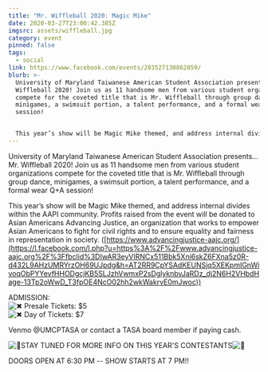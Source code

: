 ```yaml
---
title: "Mr. Wiffleball 2020: Magic Mike"
date: 2020-03-27T23:00:42.385Z
imgsrc: assets/wiffleball.jpg
category: event
pinned: false
tags:
  - social
link: https://www.facebook.com/events/203527130862859/
blurb: >-
  University of Maryland Taiwanese American Student Association presents… Mr.
  Wiffleball 2020! Join us as 11 handsome men from various student organizations
  compete for the coveted title that is Mr. Wiffleball through group dance,
  minigames, a swimsuit portion, a talent performance, and a formal wear Q+A
  session!


  This year’s show will be Magic Mike themed, and address internal divides within the AAPI community. Profits raised from the event will be donated to Asian Americans Advancing Justice, an organization that works to empower Asian Americans to fight for civil rights and to ensure equality and fairness in representation in society. ([https://www.advancingjustice-aajc.org/](https://l.facebook.com/l.php?u=https%3A%2F%2Fwww.advancingjustice-aajc.org%2F%3Ffbclid%3DIwAR3eyVIRNCx511Bbk5Xni6skZ6FXna5z0R-d432L9AHzUMRYrzOH69UJpdg&h=AT2RR9CpYSAdKEUNSjq5XEKpmIGnWivoqObPYYevfHHODgcjKB5SLJzhVwmxP2sDglyknbvJaRDz_dj2N6H2VHbdHage-13Tp2oWwD_T3fpOE4NcO02hh2wkWakrvE0mJwoc))
---
```

University of Maryland Taiwanese American Student Association presents… Mr. Wiffleball 2020! Join us as 11 handsome men from various student organizations compete for the coveted title that is Mr. Wiffleball through group dance, minigames, a swimsuit portion, a talent performance, and a formal wear Q+A session!

This year’s show will be Magic Mike themed, and address internal divides within the AAPI community. Profits raised from the event will be donated to Asian Americans Advancing Justice, an organization that works to empower Asian Americans to fight for civil rights and to ensure equality and fairness in representation in society. ([https://www.advancingjustice-aajc.org/](https://l.facebook.com/l.php?u=https%3A%2F%2Fwww.advancingjustice-aajc.org%2F%3Ffbclid%3DIwAR3eyVIRNCx511Bbk5Xni6skZ6FXna5z0R-d432L9AHzUMRYrzOH69UJpdg&h=AT2RR9CpYSAdKEUNSjq5XEKpmIGnWivoqObPYYevfHHODgcjKB5SLJzhVwmxP2sDglyknbvJaRDz_dj2N6H2VHbdHage-13Tp2oWwD_T3fpOE4NcO02hh2wkWakrvE0mJwoc))

ADMISSION:\
![✖](https://static.xx.fbcdn.net/images/emoji.php/v9/t53/1/16/2716.png) Presale Tickets: $5\
![✖](https://static.xx.fbcdn.net/images/emoji.php/v9/t53/1/16/2716.png) Day of Tickets: $7

Venmo @UMCPTASA or contact a TASA board member if paying cash.

![👀](https://static.xx.fbcdn.net/images/emoji.php/v9/tc8/1/16/1f440.png)STAY TUNED FOR MORE INFO ON THIS YEAR'S CONTESTANTS![👀](https://static.xx.fbcdn.net/images/emoji.php/v9/tc8/1/16/1f440.png)

DOORS OPEN AT 6:30 PM -- SHOW STARTS AT 7 PM!!